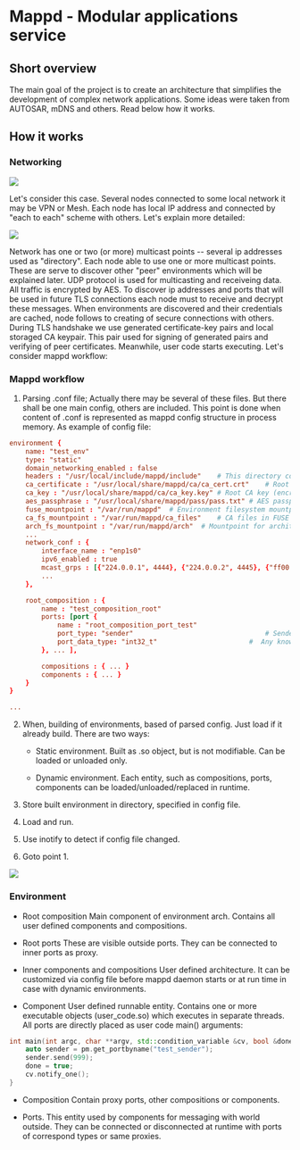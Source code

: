 # Mappd - Modular applications service
## Short overview
The main goal of the project is to create an architecture that simplifies the development of complex network applications. Some ideas were taken from AUTOSAR, mDNS and others. Read below how it works.
## How it works
### Networking

![](image_url)

Let's consider this case. Several nodes connected to some local network it may be VPN or Mesh. Each node has local IP address and connected by "each to each" scheme with others.
Let's explain more detailed:

![](image_url)

Network has one or two (or more) multicast points -- several ip addresses used as "directory". Each node able to use one or more multicast points. These are serve to discover other "peer" environments which will be explained later. UDP protocol is used for multicasting and receiveing data. All traffic is encrypted by AES. To discover ip addresses and ports that will be used in future TLS connections each node must to receive and decrypt these messages. When environments are discovered and their credentials are cached, node follows to creating of secure connections with others. During TLS handshake we use generated certificate-key pairs and local storaged CA keypair. This pair used for signing of generated pairs and verifying of peer certificates. Meanwhile, user code starts executing. Let's consider mappd workflow:

### Mappd workflow
1. Parsing .conf file;
Actually there may be several of these files. But there shall be one main config, others are included. This point is done when content of .conf is represented as mappd config structure in process memory. As example of config file:

```conf
environment {
	name: "test_env"
	type: "static"
	domain_networking_enabled : false
	headers : "/usr/local/include/mappd/include" 	# This directory contains c++ headers to be used in building of architecture entities.
	ca_certificate : "/usr/local/share/mappd/ca/ca_cert.crt"	# Root CA certificate (encrypted)
	ca_key : "/usr/local/share/mappd/ca/ca_key.key"	# Root CA key (encrypted)
	aes_passphrase : "/usr/local/share/mappd/pass/pass.txt" # AES passphrase, encrypted by yourself, used for receiveing of multicasts, decrypting of CA files
	fuse_mountpoint : "/var/run/mappd"	# Environment filesystem mountpoint
	ca_fs_mountpoint : "/var/run/mappd/ca_files"	# CA files in FUSE location
	arch_fs_mountpoint : "/var/run/mappd/arch"	# Mountpoint for architecture content (for administration)
	...
	network_conf : {
		interface_name : "enp1s0"
		ipv6_enabled : true
		mcast_grps : [{"224.0.0.1", 4444}, {"224.0.0.2", 4445}, {"ff00::/8", 4446}]
		...
	},

	root_composition : {
		name : "test_composition_root"
		ports: [port {
			name : "root_composition_port_test"
			port_type: "sender"									# Sender, Receiver, Client or Server
			port_data_type: "int32_t"						#  Any known data type
		}, ... ],

		compositions : { ... }
		components : { ... }
	}
}

...
```
2. When, building of environments, based of parsed config. Just load if it already build. There are two ways:
	- Static environment. 
Built as .so object, but is not modifiable. Can be loaded or unloaded only.

	- Dynamic environment. 
Each entity, such as compositions, ports, components can be loaded/unloaded/replaced in runtime.

3. Store built environment in directory, specified in config file.
4. Load and run.
5. Use inotify to detect if config file changed.
6. Goto point 1.

![](image_url)

### Environment
- Root composition
Main component of environment arch. Contains all user defined components and compositions.

- Root ports
These are visible outside ports. They can be connected to inner ports as proxy.

- Inner components and compositions
User defined architecture. It can be customized via config file before mappd daemon starts or at run time in case with dynamic environments.

- Component 
User defined runnable entity. Contains one or more executable objects (user_code.so) which executes in separate threads. All ports are directly placed as user code main() arguments:

```cpp
int main(int argc, char **argv, std::condition_variable &cv, bool &done, struct cmp_ports_map_t &pm){
	auto sender = pm.get_portbyname("test_sender");
	sender.send(999);
	done = true;
	cv.notify_one();
}
```

- Composition
Contain proxy ports, other compositions or components.

- Ports.
This entity used by components for messaging with world outside. They can be connected or disconnected at runtime with ports of correspond types or same proxies.

